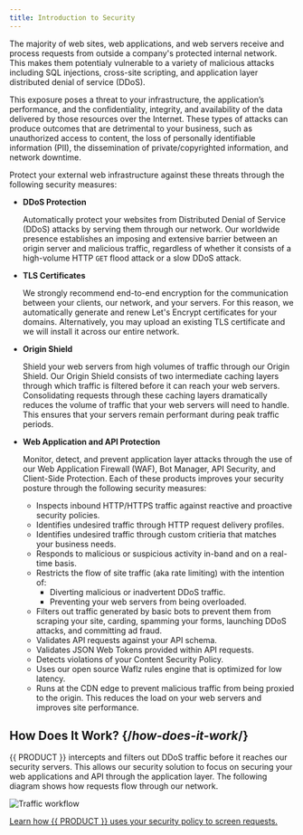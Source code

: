 ```yaml
---
title: Introduction to Security
---
```


The majority of web sites, web applications, and web servers receive and process requests from outside a company's protected internal network. This makes them potentialy vulnerable to a variety of malicious attacks including SQL injections, cross-site scripting, and application layer distributed denial of service (DDoS).

This exposure poses a threat to your infrastructure, the application’s performance, and the confidentiality, integrity, and availability of the data delivered by those resources over the Internet. These types of attacks can produce outcomes that are detrimental to your business, such as unauthorized access to content, the loss of personally identifiable information (PII), the dissemination of private/copyrighted information, and network downtime.

Protect your external web infrastructure against these threats through the following security measures:
-   **DDoS Protection**

    Automatically protect your websites from Distributed Denial of Service (DDoS) attacks by serving them through our network. Our worldwide presence establishes an imposing and extensive barrier between an origin server and malicious traffic, regardless of whether it consists of a high-volume HTTP `GET` flood attack or a slow DDoS attack.

-   **TLS Certificates**

    We strongly recommend end-to-end encryption for the communication between your clients, our network, and your servers. For this reason, we automatically generate and renew Let's Encrypt certificates for your domains. Alternatively, you may upload an existing TLS certificate and we will install it across our entire network. 

-   **Origin Shield**

    Shield your web servers from high volumes of traffic through our Origin Shield. Our Origin Shield consists of two intermediate caching layers through which traffic is filtered before it can reach your web servers. Consolidating requests through these caching layers dramatically reduces the volume of traffic that your web servers will need to handle. This ensures that your servers remain performant during peak traffic periods.

-   **Web Application and API Protection**

    Monitor, detect, and prevent application layer attacks through the use of our Web Application Firewall (WAF), Bot Manager, API Security, and Client-Side Protection. Each of these products improves your security posture through the following security measures:

    -   Inspects inbound HTTP/HTTPS traffic against reactive and proactive security policies.
    -   Identifies undesired traffic through HTTP request delivery profiles.
    -   Identifies undesired traffic through custom critieria that matches your business needs.
    -   Responds to malicious or suspicious activity in-band and on a real-time basis.
    -   Restricts the flow of site traffic (aka rate limiting) with the intention of:
        -   Diverting malicious or inadvertent DDoS traffic.
        -   Preventing your web servers from being overloaded.
    -   Filters out traffic generated by basic bots to prevent them from scraping your site, carding, spamming your forms, launching DDoS attacks, and committing ad fraud.
    -   Validates API requests against your API schema.
    -   Validates JSON Web Tokens provided within API requests.
    -   Detects violations of your Content Security Policy.
    -   Uses our open source Waflz rules engine that is optimized for low latency.
    -   Runs at the CDN edge to prevent malicious traffic from being proxied to the origin. This reduces the load on your web servers and improves site performance.

## How Does It Work? {/*how-does-it-work*/}

{{ PRODUCT }} intercepts and filters out DDoS traffic before it reaches our security servers. This allows our security solution to focus on securing your web applications and API through the application layer. The following diagram shows how requests flow through our network.

![Traffic workflow](/images/v7/security/traffic-order-of-operations.png)

[Learn how {{ PRODUCT }} uses your security policy to screen requests.](/applications/v7/security/waf#threat-detection)
